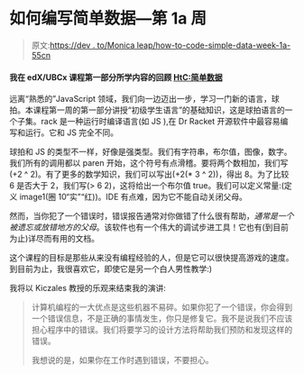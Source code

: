 # 如何编写简单数据—第 1a 周

> 原文:[https://dev . to/Monica leap/how-to-code-simple-data-week-1a-55cn](https://dev.to/monicaleep/how-to-code-simple-data-week-1a-55cn)

#### 我在 edX/UBCx 课程第一部分所学内容的回顾 [HtC:简单数据](https://courses.edx.org/courses/course-v1:UBCx+HtC1x+2T2017/course/)

远离“熟悉的”JavaScript 领域，我们向一边迈出一步，学习一门新的语言，球拍。本课程第一周的第一部分讲授“初级学生语言”的基础知识，这是球拍语言的一个子集。rack 是一种运行时编译语言(如 JS ),在 Dr Racket 开源软件中最容易编写和运行。它和 JS 完全不同。

球拍和 JS 的类型不一样，好像是强类型。我们有字符串，布尔值，图像，数字。我们所有的调用都以 paren 开始，这个符号有点滑稽。要将两个数相加，我们写(+2 ^ 2)。有了更多的数学知识，我们可以写出(+2(* 3 ^ 2))，得出 8。为了比较 6 是否大于 2，我们写(> 6 2)，这将给出一个布尔值 true。我们可以定义常量:(定义 image1(圈 10“实”“红))。IDE 有点难，因为它不能自动关闭父母。

然而，当你犯了一个错误时，错误报告通常对你做错了什么很有帮助，*通常是一个被遗忘或放错地方的父母*。该软件也有一个伟大的调试步进工具！它也有(到目前为止)详尽而有用的文档。

这个课程的目标是那些从来没有编程经验的人，但是它可以很快提高游戏的速度。到目前为止，我很喜欢它，即使它是另一个白人男性教学:)

我将以 Kiczales 教授的乐观来结束我的演讲:

> 计算机编程的一大优点是这些机器不易碎。如果你犯了一个错误，你会得到一个错误信息，不是正确的事情发生，你只是修复它。我不是说我们不应该担心程序中的错误。我们将要学习的设计方法将帮助我们预防和发现这样的错误。
> 
> 我想说的是，如果你在工作时遇到错误，不要担心。